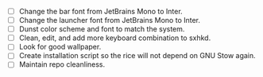 - [ ] Change the bar font from JetBrains Mono to Inter.
- [ ] Change the launcher font from JetBrains Mono to Inter.
- [ ] Dunst color scheme and font to match the system.
- [ ] Clean, edit, and add more keyboard combination to sxhkd.
- [ ] Look for good wallpaper.
- [ ] Create installation script so the rice will not depend on GNU Stow again.
- [ ] Maintain repo cleanliness.
